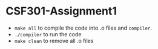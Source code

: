 # CSF301-Assignment1

* `make all` to compile the code into .o files and `compiler`.
* `./compiler` to run the code
* `make clean` to remove all .o files
